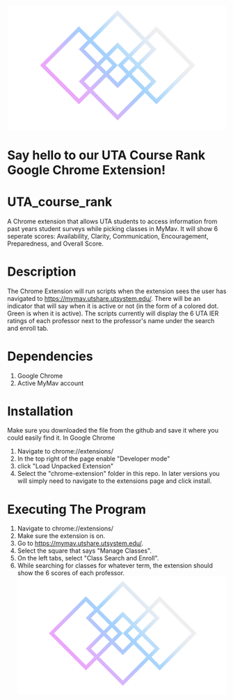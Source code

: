 ![alt text](https://github.com/ClayGifford1/UTA_course_rank/blob/0f3e73da8a28890d23c11b72f074a81dedcd2ff2/Google%20Extension%20Front%20End/Picture1.png)
# Say hello to our UTA Course Rank Google Chrome Extension!
# UTA_course_rank
   A Chrome extension that allows UTA students to access information from past years student surveys while picking classes in MyMav. It will show 6 seperate scores: Availability, Clarity, Communication, Encouragement, Preparedness, and Overall Score.
# Description
   The Chrome Extension will run scripts when the extension sees the user has navigated to https://mymav.utshare.utsystem.edu/. There will be an indicator that will say when it is active or not (in the form of a colored dot. Green is when it is active). The scripts currently will display the 6 UTA IER ratings of each professor next to the professor's name under the search and enroll tab.
# Dependencies
   1) Google Chrome
   2) Active MyMav account
# Installation
   Make sure you downloaded the file from the github and save it where you could easily find it.
   In Google Chrome 
   1) Navigate to chrome://extensions/
   2) In the top right of the page enable "Developer mode"
   3) click "Load Unpacked Extension"
   4) Select the "chrome-extension" folder in this repo.
   In later versions you will simply need to navigate to the extensions page and click install.
# Executing The Program
   1) Navigate to chrome://extensions/
   2) Make sure the extension is on.
   3) Go to https://mymav.utshare.utsystem.edu/.
   4) Select the square that says "Manage Classes".
   5) On the left tabs, select "Class Search and Enroll".
   6) While searching for classes for whatever term, the extension should show the 6 scores of each professor.
 ![alt text](https://github.com/ClayGifford1/UTA_course_rank/blob/0f3e73da8a28890d23c11b72f074a81dedcd2ff2/Google%20Extension%20Front%20End/Picture1.png)
